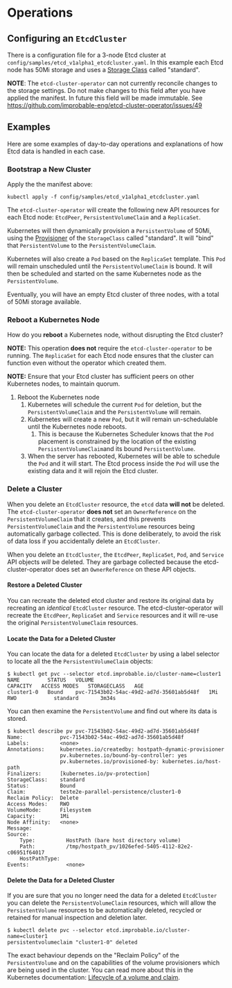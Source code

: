 # Operations

## Configuring an `EtcdCluster`

There is a configuration file for a 3-node Etcd cluster at `config/samples/etcd_v1alpha1_etcdcluster.yaml`.
In this example each Etcd node has 50Mi storage and uses a [Storage Class](https://kubernetes.io/docs/concepts/storage/storage-classes/#the-storageclass-resource) called "standard".

**NOTE**: The `etcd-cluster-operator` can not currently reconcile changes to the storage settings.
Do not make changes to this field after you have applied the manifest.
In future this field will be made immutable. See https://github.com/improbable-eng/etcd-cluster-operator/issues/49

## Examples

Here are some examples of day-to-day operations and explanations of how Etcd data is handled in each case.

### Bootstrap a New Cluster

Apply the the manifest above:

```
kubectl apply -f config/samples/etcd_v1alpha1_etcdcluster.yaml
```

The `etcd-cluster-operator` will create the following new API resources for each Etcd node: `EtcdPeer`, `PersistentVolumeClaim` and a `ReplicaSet`.

Kubernetes will then dynamically provision a `PersistentVolume` of 50Mi,
using the [Provisioner](https://kubernetes.io/docs/concepts/storage/storage-classes/#provisioner) of the `StorageClass` called "standard".
It will "bind" that `PersistentVolume` to the `PersistentVolumeClaim`.

Kubernetes will also create a `Pod` based on the `ReplicaSet` template.
This `Pod` will remain unscheduled until the `PersistentVolumeClaim` is bound.
It will then be scheduled and started on the same Kubernetes node as the `PersistentVolume`.

Eventually, you will have an empty Etcd cluster of three nodes, with a total of 50Mi storage available.

### Reboot a Kubernetes Node

How do you **reboot** a Kubernetes node, without disrupting the Etcd cluster?

**NOTE:** This operation **does not** require the `etcd-cluster-operator` to be running.
The `ReplicaSet` for each Etcd node ensures that the cluster can function even without the operator which created them.

**NOTE:** Ensure that your Etcd cluster has sufficient peers on other Kubernetes nodes, to maintain quorum.

1. Reboot the Kubernetes node
   1. Kubernetes will schedule the current `Pod` for deletion, but the `PersistentVolumeClaim` and the `PersistentVolume` will remain.
   2. Kubernetes will create a new `Pod`, but it will remain un-schedulable until the Kubernetes node reboots.
      1. This is because the Kubernetes Scheduler knows that the `Pod` placement is constrained
         by the location of the existing `PersistentVolumeClaim`and its bound `PersistentVolume`.
   3. When the server has rebooted, Kubernetes will be able to schedule the `Pod` and it will start.
      The Etcd process inside the `Pod` will use the existing data and it will rejoin the Etcd cluster.

### Delete a Cluster

When you delete an `EtcdCluster` resource, the `etcd` data **will not** be deleted.
The `etcd-cluster-operator` **does not** set an `OwnerReference` on the `PersistentVolumeClaim` that it creates,
and this prevents `PersistentVolumeClaim` and the `PersistentVolume` resources being automatically garbage collected.
This is done deliberately, to avoid the risk of data loss if you accidentally delete an `EtcdCluster`.

When you delete an `EtcdCluster`, the `EtcdPeer`, `ReplicaSet`, `Pod`, and `Service` API objects *will* be deleted.
They are garbage collected because the etcd-cluster-operator does set an `OwnerReference` on these API objects.

#### Restore a Deleted Cluster

You can recreate the deleted etcd cluster and restore its original data
by recreating an *identical*  `EtcdCluster` resource.
The etcd-cluster-operator will recreate the `EtcdPeer`, `ReplicaSet` and `Service` resources
and it will re-use the original `PersistentVolumeClaim` resources.

#### Locate the Data for a Deleted Cluster

You can locate the data for a deleted `EtcdCluster` by using a label selector to locate all the the `PersistentVolumeClaim` objects:

```
$ kubectl get pvc --selector etcd.improbable.io/cluster-name=cluster1
NAME         STATUS   VOLUME                                     CAPACITY   ACCESS MODES   STORAGECLASS   AGE
cluster1-0   Bound    pvc-71543b02-54ac-49d2-ad7d-35601ab5d48f   1Mi        RWO            standard       3m34s

```

You can then examine the `PersistentVolume` and find out where its data is stored.

```
$ kubectl describe pv pvc-71543b02-54ac-49d2-ad7d-35601ab5d48f
Name:            pvc-71543b02-54ac-49d2-ad7d-35601ab5d48f
Labels:          <none>
Annotations:     kubernetes.io/createdby: hostpath-dynamic-provisioner
                 pv.kubernetes.io/bound-by-controller: yes
                 pv.kubernetes.io/provisioned-by: kubernetes.io/host-path
Finalizers:      [kubernetes.io/pv-protection]
StorageClass:    standard
Status:          Bound
Claim:           teste2e-parallel-persistence/cluster1-0
Reclaim Policy:  Delete
Access Modes:    RWO
VolumeMode:      Filesystem
Capacity:        1Mi
Node Affinity:   <none>
Message:
Source:
    Type:          HostPath (bare host directory volume)
    Path:          /tmp/hostpath_pv/1026efed-5405-4112-82e2-c06951f64017
    HostPathType:
Events:            <none>
```

#### Delete the Data for a Deleted Cluster

If you are sure that you no longer need the data for a deleted `EtcdCluster` you can delete the `PersistentVolumeClaim` resources,
which will allow the `PersistentVolume` resources to be automatically deleted, recycled or retained for manual inspection and deletion later.

```
$ kubectl delete pvc --selector etcd.improbable.io/cluster-name=cluster1
persistentvolumeclaim "cluster1-0" deleted
```

The exact behaviour depends on the "Reclaim Policy" of the `PersistentVolume` and on the capabilities of the volume provisioners which are being used in the cluster.
You can read more about this in the Kubernetes documentation:  [Lifecycle of a volume and claim](https://kubernetes.io/docs/concepts/storage/persistent-volumes/#lifecycle-of-a-volume-and-claim).

